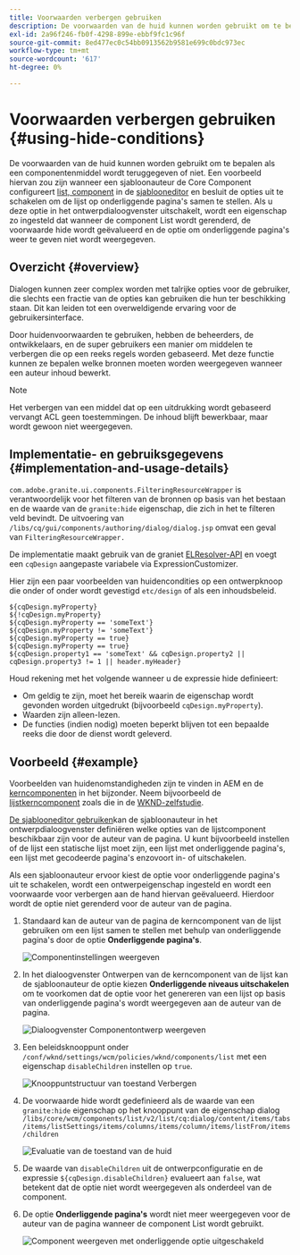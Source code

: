 ```yaml
---
title: Voorwaarden verbergen gebruiken
description: De voorwaarden van de huid kunnen worden gebruikt om te bepalen als een componentenmiddel wordt teruggegeven of niet.
exl-id: 2a96f246-fb0f-4298-899e-ebbf9fc1c96f
source-git-commit: 8ed477ec0c54bb0913562b9581e699c0bdc973ec
workflow-type: tm+mt
source-wordcount: '617'
ht-degree: 0%

---
```


# Voorwaarden verbergen gebruiken {#using-hide-conditions}

De voorwaarden van de huid kunnen worden gebruikt om te bepalen als een componentenmiddel wordt teruggegeven of niet. Een voorbeeld hiervan zou zijn wanneer een sjabloonauteur de Core Component configureert [list, component](https://experienceleague.adobe.com/docs/experience-manager-core-components/using/components/list.html) in de [sjablooneditor](/help/sites-cloud/authoring/features/templates.md) en besluit de opties uit te schakelen om de lijst op onderliggende pagina&#39;s samen te stellen. Als u deze optie in het ontwerpdialoogvenster uitschakelt, wordt een eigenschap zo ingesteld dat wanneer de component List wordt gerenderd, de voorwaarde hide wordt geëvalueerd en de optie om onderliggende pagina&#39;s weer te geven niet wordt weergegeven.

## Overzicht {#overview}

Dialogen kunnen zeer complex worden met talrijke opties voor de gebruiker, die slechts een fractie van de opties kan gebruiken die hun ter beschikking staan. Dit kan leiden tot een overweldigende ervaring voor de gebruikersinterface.

Door huidenvoorwaarden te gebruiken, hebben de beheerders, de ontwikkelaars, en de super gebruikers een manier om middelen te verbergen die op een reeks regels worden gebaseerd. Met deze functie kunnen ze bepalen welke bronnen moeten worden weergegeven wanneer een auteur inhoud bewerkt.

>[!NOTE]
>
>Het verbergen van een middel dat op een uitdrukking wordt gebaseerd vervangt ACL geen toestemmingen. De inhoud blijft bewerkbaar, maar wordt gewoon niet weergegeven.

## Implementatie- en gebruiksgegevens {#implementation-and-usage-details}

`com.adobe.granite.ui.components.FilteringResourceWrapper` is verantwoordelijk voor het filteren van de bronnen op basis van het bestaan en de waarde van de `granite:hide` eigenschap, die zich in het te filteren veld bevindt. De uitvoering van `/libs/cq/gui/components/authoring/dialog/dialog.jsp` omvat een geval van `FilteringResourceWrapper.`

De implementatie maakt gebruik van de graniet [ELResolver-API](https://helpx.adobe.com/experience-manager/6-5/sites/developing/using/reference-materials/granite-ui/api/jcr_root/libs/granite/ui/docs/server/el.html) en voegt een `cqDesign` aangepaste variabele via ExpressionCustomizer.

Hier zijn een paar voorbeelden van huidencondities op een ontwerpknoop die onder of onder wordt gevestigd `etc/design` of als een inhoudsbeleid.

```
${cqDesign.myProperty}
${!cqDesign.myProperty}
${cqDesign.myProperty == 'someText'}
${cqDesign.myProperty != 'someText'}
${cqDesign.myProperty == true}
${cqDesign.myProperty == true}
${cqDesign.property1 == 'someText' && cqDesign.property2 || cqDesign.property3 != 1 || header.myHeader}
```

Houd rekening met het volgende wanneer u de expressie hide definieert:

* Om geldig te zijn, moet het bereik waarin de eigenschap wordt gevonden worden uitgedrukt (bijvoorbeeld `cqDesign.myProperty`).
* Waarden zijn alleen-lezen.
* De functies (indien nodig) moeten beperkt blijven tot een bepaalde reeks die door de dienst wordt geleverd.

## Voorbeeld {#example}

Voorbeelden van huidenomstandigheden zijn te vinden in AEM en de [kerncomponenten](https://experienceleague.adobe.com/docs/experience-manager-core-components/using/introduction.html) in het bijzonder. Neem bijvoorbeeld de [lijstkerncomponent](https://experienceleague.adobe.com/docs/experience-manager-core-components/using/components/list.html) zoals die in de [WKND-zelfstudie](/help/implementing/developing/introduction/develop-wknd-tutorial.md).

[De sjablooneditor gebruiken](/help/sites-cloud/authoring/features/templates.md)kan de sjabloonauteur in het ontwerpdialoogvenster definiëren welke opties van de lijstcomponent beschikbaar zijn voor de auteur van de pagina. U kunt bijvoorbeeld instellen of de lijst een statische lijst moet zijn, een lijst met onderliggende pagina&#39;s, een lijst met gecodeerde pagina&#39;s enzovoort in- of uitschakelen.

Als een sjabloonauteur ervoor kiest de optie voor onderliggende pagina&#39;s uit te schakelen, wordt een ontwerpeigenschap ingesteld en wordt een voorwaarde voor verbergen aan de hand hiervan geëvalueerd. Hierdoor wordt de optie niet gerenderd voor de auteur van de pagina.

1. Standaard kan de auteur van de pagina de kerncomponent van de lijst gebruiken om een lijst samen te stellen met behulp van onderliggende pagina&#39;s door de optie **Onderliggende pagina&#39;s**.

   ![Componentinstellingen weergeven](assets/hide-conditions-list-settings.png)

1. In het dialoogvenster Ontwerpen van de kerncomponent van de lijst kan de sjabloonauteur de optie kiezen **Onderliggende niveaus uitschakelen** om te voorkomen dat de optie voor het genereren van een lijst op basis van onderliggende pagina&#39;s wordt weergegeven aan de auteur van de pagina.

   ![Dialoogvenster Componentontwerp weergeven](assets/hide-conditions-list-design.png)

1. Een beleidsknooppunt onder `/conf/wknd/settings/wcm/policies/wknd/components/list` met een eigenschap `disableChildren` instellen op `true`.

   ![Knooppuntstructuur van toestand Verbergen](assets/hide-conditions-node-structure.png)

1. De voorwaarde hide wordt gedefinieerd als de waarde van een `granite:hide` eigenschap op het knooppunt van de eigenschap dialog `/libs/core/wcm/components/list/v2/list/cq:dialog/content/items/tabs/items/listSettings/items/columns/items/column/items/listFrom/items/children`

   ![Evaluatie van de toestand van de huid](assets/hide-conditions-evaluation.png)

1. De waarde van `disableChildren` uit de ontwerpconfiguratie en de expressie `${cqDesign.disableChildren}` evalueert aan `false`, wat betekent dat de optie niet wordt weergegeven als onderdeel van de component.

1. De optie **Onderliggende pagina&#39;s** wordt niet meer weergegeven voor de auteur van de pagina wanneer de component List wordt gebruikt.

   ![Component weergeven met onderliggende optie uitgeschakeld](assets/hide-conditions-child-disabled.png)
